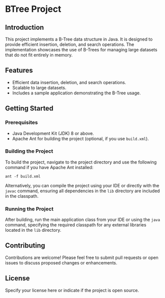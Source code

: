 
# BTree Project

## Introduction
This project implements a B-Tree data structure in Java. It is designed to provide efficient insertion, deletion, and search operations. The implementation showcases the use of B-Trees for managing large datasets that do not fit entirely in memory.

## Features
- Efficient data insertion, deletion, and search operations.
- Scalable to large datasets.
- Includes a sample application demonstrating the B-Tree usage.

## Getting Started

### Prerequisites
- Java Development Kit (JDK) 8 or above.
- Apache Ant for building the project (optional, if you use `build.xml`).

### Building the Project
To build the project, navigate to the project directory and use the following command if you have Apache Ant installed:
```
ant -f build.xml
```
Alternatively, you can compile the project using your IDE or directly with the `javac` command, ensuring all dependencies in the `lib` directory are included in the classpath.

### Running the Project
After building, run the main application class from your IDE or using the `java` command, specifying the required classpath for any external libraries located in the `lib` directory.

## Contributing
Contributions are welcome! Please feel free to submit pull requests or open issues to discuss proposed changes or enhancements.

## License
Specify your license here or indicate if the project is open source.
